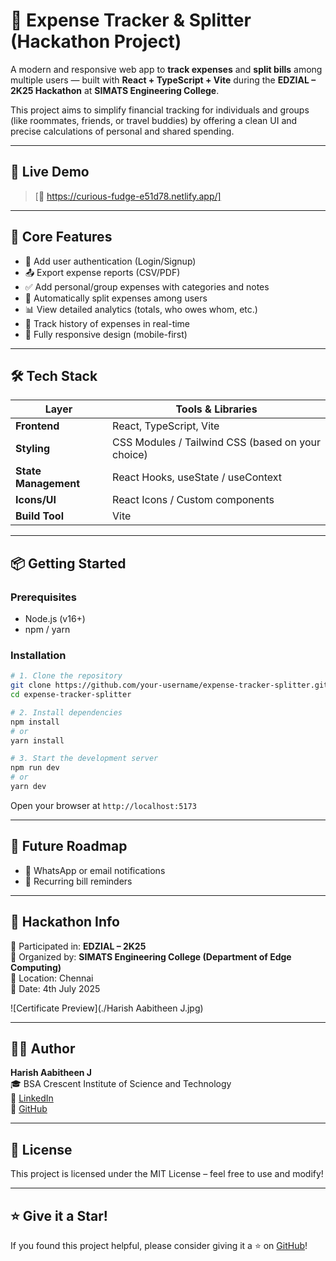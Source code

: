 
# 💸 Expense Tracker & Splitter (Hackathon Project)

A modern and responsive web app to **track expenses** and **split bills** among multiple users — built with **React + TypeScript + Vite** during the **EDZIAL – 2K25 Hackathon** at **SIMATS Engineering College**.

This project aims to simplify financial tracking for individuals and groups (like roommates, friends, or travel buddies) by offering a clean UI and precise calculations of personal and shared spending.

---

## 🚀 Live Demo

> [🔗 https://curious-fudge-e51d78.netlify.app/]

---

## 🧠 Core Features

- 🔐 Add user authentication (Login/Signup)
- 📤 Export expense reports (CSV/PDF)
- ✅ Add personal/group expenses with categories and notes
- 🧮 Automatically split expenses among users
- 📊 View detailed analytics (totals, who owes whom, etc.)
- 🧾 Track history of expenses in real-time
- 📱 Fully responsive design (mobile-first)

---

## 🛠️ Tech Stack

| Layer      | Tools & Libraries                              |
|------------|------------------------------------------------|
| **Frontend** | React, TypeScript, Vite                      |
| **Styling**  | CSS Modules / Tailwind CSS (based on your choice) |
| **State Management** | React Hooks, useState / useContext        |
| **Icons/UI** | React Icons / Custom components              |
| **Build Tool** | Vite                                       |

---

## 📦 Getting Started

### Prerequisites

- Node.js (v16+)
- npm / yarn

### Installation

```bash
# 1. Clone the repository
git clone https://github.com/your-username/expense-tracker-splitter.git
cd expense-tracker-splitter

# 2. Install dependencies
npm install
# or
yarn install

# 3. Start the development server
npm run dev
# or
yarn dev
```

Open your browser at `http://localhost:5173`

---

## 🎯 Future Roadmap

- 💬 WhatsApp or email notifications
- 📅 Recurring bill reminders

---

## 🏁 Hackathon Info

🧠 Participated in: **EDZIAL – 2K25**  
🏫 Organized by: **SIMATS Engineering College (Department of Edge Computing)**  
📍 Location: Chennai  
📆 Date: 4th July 2025

![Certificate Preview](./Harish Aabitheen J.jpg)  

---

## 🙋‍♂️ Author

**Harish Aabitheen J**  
🎓 BSA Crescent Institute of Science and Technology  
🔗 [LinkedIn](https://www.linkedin.com/in/harishaabi)  
🔗 [GitHub](https://github.com/Aabi7904)

---

## 📜 License

This project is licensed under the MIT License – feel free to use and modify!

---

## ⭐️ Give it a Star!

If you found this project helpful, please consider giving it a ⭐️ on [GitHub](https://github.com/Aabi7904/Expense-Tracker-Splitter)!
